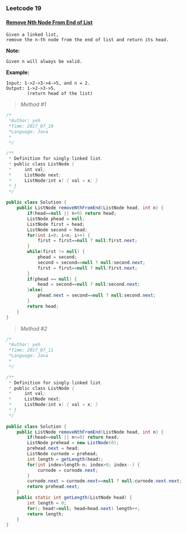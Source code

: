 ### Leetcode 19
#### [Remove Nth Node From End of List](https://leetcode.com/problems/remove-nth-node-from-end-of-list)

    Given a linked list, 
    remove the n-th node from the end of list and return its head.

**Note:**

    Given n will always be valid.

    
**Example:**

    Input: 1->2->3->4->5, and n = 2.
    Output: 1->2->3->5. 
            (return head of the list)

> *Method #1*
``` java
/*
 *Author: yeh
 *Time: 2017_07_10
 *Language: Java
 *
 */

/**
 * Definition for singly-linked list.
 * public class ListNode {
 *     int val;
 *     ListNode next;
 *     ListNode(int x) { val = x; }
 * }
 */
 
public class Solution {
    public ListNode removeNthFromEnd(ListNode head, int n) {
        if(head==null || n<0) return head;
        ListNode phead = null;
        ListNode first = head;
        ListNode second = head;
        for(int i=0; i<n; i++) {
            first = first==null ? null:first.next;
        }
        while(first != null) {
            phead = second;
            second = second==null ? null:second.next;
            first = first==null ? null:first.next;
        }
        if(phead == null) {
            head = second==null ? null:second.next;
        }else{
            phead.next = second==null ? null:second.next;
        }
        return head;
    }
}

```

> *Method #2*

``` java
/*
 *Author: yeh
 *Time: 2017_07_11
 *Language: Java
 *
 */

/**
 * Definition for singly-linked list.
 * public class ListNode {
 *     int val;
 *     ListNode next;
 *     ListNode(int x) { val = x; }
 * }
 */
 
public class Solution {
    public ListNode removeNthFromEnd(ListNode head, int n) {
        if(head==null || n<=0) return head;
        ListNode prehead = new ListNode(0);
        prehead.next = head;
        ListNode curnode = prehead;
        int length = getLength(head);
        for(int index=length-n; index>0; index--) {
            curnode = curnode.next;
        }
        curnode.next = curnode.next==null ? null:curnode.next.next;
        return prehead.next;
    }
    public static int getLength(ListNode head) {
        int length = 0;
        for(; head!=null; head=head.next) length++;
        return length;
    }
}

```
